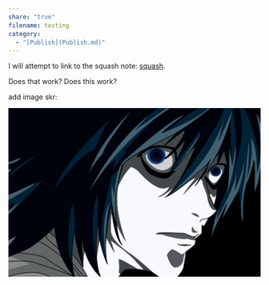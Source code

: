 ```yaml
---
share: "true"
filename: testing
category:
  - "[Publish](Publish.md)"
---
```

I will attempt to link to the squash note: [squash](./squash.md).

Does that work? Does this work?

add image skr:

![Death-Note-death-note-7946511-1919-1283-753826017.jpg](../attachments/obsidian/Death-Note-death-note-7946511-1919-1283-753826017.jpg)



